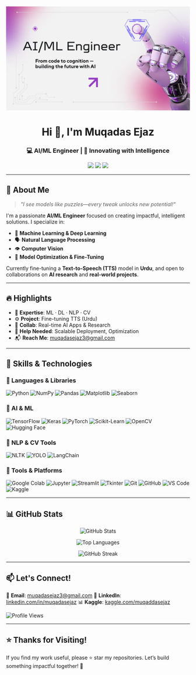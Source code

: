 
<p align="center">
 <img src="https://github.com/muqadasejaz/muqadasejaz/blob/main/banner%20(2).png" alt="banner" />
</p>

<h1 align="center">Hi 👋, I'm Muqadas Ejaz</h1>
<h3 align="center">💻 AI/ML Engineer | 🤖 Innovating with Intelligence</h3>

<p align="center">
 <a href="mailto:muqadasejaz3@gmail.com"><img src="https://img.shields.io/badge/Gmail-D14836?style=for-the-badge&logo=gmail&logoColor=white"/></a>
 <a href="https://linkedin.com/in/muqadasejaz/" target="_blank"><img src="https://img.shields.io/badge/LinkedIn-0A66C2?style=for-the-badge&logo=linkedin&logoColor=white"/></a>
 <a href="https://kaggle.com/muqaddasejaz" target="_blank"><img src="https://img.shields.io/badge/Kaggle-20BEFF?style=for-the-badge&logo=kaggle&logoColor=white"/></a>
</p>

---

## 🚀 About Me

> _"I see models like puzzles—every tweak unlocks new potential!"_

I'm a passionate **AI/ML Engineer** focused on creating impactful, intelligent solutions. I specialize in:

- 🧠 **Machine Learning & Deep Learning**
- 🗣️ **Natural Language Processing**
- 👁️ **Computer Vision**
- 🎯 **Model Optimization & Fine-Tuning**

Currently fine-tuning a **Text-to-Speech (TTS)** model in **Urdu**, and open to collaborations on **AI research** and **real-world projects**.

---

## 🔥 Highlights

- 🧠 **Expertise**: ML · DL · NLP · CV 
- ⚙️ **Project**: Fine-tuning TTS (Urdu) 
- 🤝 **Collab**: Real-time AI Apps & Research 
- 🚀 **Help Needed**: Scalable Deployment, Optimization 
- 📬 **Reach Me**: muqadasejaz3@gmail.com 

---

## 🧠 Skills & Technologies

### 🐍 Languages & Libraries

![Python](https://img.shields.io/badge/-Python-3776AB?style=for-the-badge&logo=python&logoColor=white)
![NumPy](https://img.shields.io/badge/-NumPy-013243?style=for-the-badge&logo=numpy&logoColor=white)
![Pandas](https://img.shields.io/badge/-Pandas-150458?style=for-the-badge&logo=pandas&logoColor=white)
![Matplotlib](https://img.shields.io/badge/-Matplotlib-11557C?style=for-the-badge)
![Seaborn](https://img.shields.io/badge/-Seaborn-3C5280?style=for-the-badge)

### 🧠 AI & ML

![TensorFlow](https://img.shields.io/badge/-TensorFlow-FF6F00?style=for-the-badge&logo=tensorflow&logoColor=white)
![Keras](https://img.shields.io/badge/-Keras-D00000?style=for-the-badge&logo=keras&logoColor=white)
![PyTorch](https://img.shields.io/badge/-PyTorch-EE4C2C?style=for-the-badge&logo=pytorch&logoColor=white)
![Scikit-Learn](https://img.shields.io/badge/-Scikit--Learn-F7931E?style=for-the-badge&logo=scikitlearn&logoColor=white)
![OpenCV](https://img.shields.io/badge/-OpenCV-5C3EE8?style=for-the-badge&logo=opencv&logoColor=white)
![Hugging Face](https://img.shields.io/badge/-HuggingFace-FFD21F?style=for-the-badge&logo=huggingface&logoColor=black)

### 💬 NLP & CV Tools

![NLTK](https://img.shields.io/badge/-NLTK-009688?style=for-the-badge)
![YOLO](https://img.shields.io/badge/-YOLO-FF1493?style=for-the-badge)
![LangChain](https://img.shields.io/badge/-LangChain-black?style=for-the-badge)

### 🧰 Tools & Platforms

![Google Colab](https://img.shields.io/badge/-Google%20Colab-F9AB00?style=for-the-badge&logo=googlecolab&logoColor=white)
![Jupyter](https://img.shields.io/badge/-Jupyter-F37626?style=for-the-badge&logo=jupyter&logoColor=white)
![Streamlit](https://img.shields.io/badge/-Streamlit-FF4B4B?style=for-the-badge&logo=streamlit&logoColor=white)
![Tkinter](https://img.shields.io/badge/-Tkinter-FFCC00?style=for-the-badge)
![Git](https://img.shields.io/badge/-Git-F05032?style=for-the-badge&logo=git&logoColor=white)
![GitHub](https://img.shields.io/badge/-GitHub-181717?style=for-the-badge&logo=github&logoColor=white)
![VS Code](https://img.shields.io/badge/-VS%20Code-007ACC?style=for-the-badge&logo=visualstudiocode&logoColor=white)
![Kaggle](https://img.shields.io/badge/-Kaggle-20BEFF?style=for-the-badge&logo=kaggle&logoColor=white)

---

## 📊 GitHub Stats

<p align="center">
 <img src="https://github-readme-stats.vercel.app/api?username=muqadasejaz&show_icons=true&theme=react&locale=en" alt="GitHub Stats" />
</p>

<p align="center">
 <img src="https://github-readme-stats.vercel.app/api/top-langs/?username=muqadasejaz&layout=compact&theme=react" alt="Top Languages" />
</p>

<p align="center">
 <img src="https://github-readme-streak-stats.herokuapp.com/?user=muqadasejaz&theme=react" alt="GitHub Streak" />
</p>

---

## 📫 Let's Connect!

📧 **Email**: [muqadasejaz3@gmail.com](mailto:muqadasejaz3@gmail.com) 
🔗 **LinkedIn**: [linkedin.com/in/muqadasejaz](https://linkedin.com/in/muqadasejaz) 
📊 **Kaggle**: [kaggle.com/muqaddasejaz](https://kaggle.com/muqaddasejaz)

<p align="left">
 <img src="https://komarev.com/ghpvc/?username=muqadasejaz&label=Profile%20Views&color=0e75b6&style=flat" alt="Profile Views" />
</p>

---

## ⭐ Thanks for Visiting!

If you find my work useful, please ⭐ star my repositories. 
Let’s build something impactful together! 🚀
